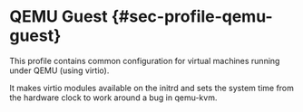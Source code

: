 # QEMU Guest {#sec-profile-qemu-guest}

This profile contains common configuration for virtual machines running under
QEMU (using virtio).

It makes virtio modules available on the initrd and sets the system time from
the hardware clock to work around a bug in qemu-kvm.

